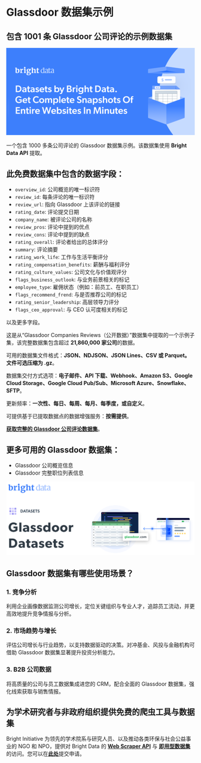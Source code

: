 # Glassdoor 数据集示例

<h2>包含 1001 条 Glassdoor 公司评论的示例数据集</h2>

![Glasdoor dataset header](https://github.com/bright-cn/Glassdoor-dataset-samples/blob/main/glassdoor-datasets.PNG)

一个包含 1000 多条公司评论的 Glassdoor 数据集示例。该数据集使用 <b>Bright Data API</b> 提取。

<h2>此免费数据集中包含的数据字段：</h2>

* ```overview_id```: 公司概览的唯一标识符
* ```review_id```: 每条评论的唯一标识符
* ```review_url```: 指向 Glassdoor 上该评论的链接
* ```rating_date```: 评论提交日期
* ```company_name```: 被评论公司的名称
* ```review_pros```: 评论中提到的优点
* ```review_cons```: 评论中提到的缺点
* ```rating_overall```: 评论者给出的总体评分
* ```summary```: 评论摘要
* ```rating_work_life```: 工作与生活平衡评分
* ```rating_compensation_benefits```: 薪酬与福利评分
* ```rating_culture_values```: 公司文化与价值观评分
* ```flags_business_outlook```: 与业务前景相关的标记
* ```employee_type```: 雇佣状态（例如：前员工、在职员工）
* ```flags_recommend_frend```: 与是否推荐公司的标记
* ```rating_senior_leadership```: 高层领导力评分
* ```flags_ceo_approval```: 与 CEO 认可度相关的标记

以及更多字段。

这是从“Glassdoor Companies Reviews（公开数据）”数据集中提取的一个示例子集，该完整数据集包含超过 <b>21,860,000 家公司</b>的数据。

可用的数据集文件格式：<b>JSON、NDJSON、JSON Lines、CSV 或 Parquet。文件可选压缩为 .gz</b>。

数据集交付方式选项：<b>电子邮件、API 下载、Webhook、Amazon S3、Google Cloud Storage、Google Cloud Pub/Sub、Microsoft Azure、Snowflake、SFTP</b>。

更新频率：<b>一次性、每日、每周、每月、每季度，或自定义</b>。

可提供基于已提取数据点的数据增强服务：<b>按需提供</b>。

<b>[获取完整的 Glassdoor 公司评论数据集](https://www.bright.cn/products/datasets/glassdoor)</b>。

<h2>更多可用的 Glassdoor 数据集：</h2>

* Glassdoor 公司概览信息
* Glassdoor 完整职位列表信息

![Glassdoor dataset visual](https://github.com/bright-cn/Glassdoor-dataset-samples/blob/main/glassdoor-datasets-image.PNG)

<h2>Glassdoor 数据集有哪些使用场景？</h2>

<h3>1. 竞争分析</h3>

利用企业画像数据监测公司增长，定位关键组织与专业人才，追踪员工流动，并更高效地提升竞争情报与分析。

<h3>2. 市场趋势与增长</h3>

评估公司增长与行业趋势，以支持数据驱动的决策。对冲基金、风投与金融机构可借助 Glassdoor 数据集显著提升投资分析能力。

<h3>3. B2B 公司数据</h3>

将高质量的公司与员工数据集成进您的 CRM，配合全面的 Glassdoor 数据集，强化线索获取与销售情报。

<h2>为学术研究者与非政府组织提供免费的爬虫工具与数据集</h2>

Bright Initiative 为领先的学术院系与研究人员、以及推动各类环保与社会公益事业的 NGO 和 NPO，提供对 Bright Data 的 <b>[Web Scraper API](https://www.bright.cn/products/web-scraper)</b> 与 <b>[即用型数据集](https://www.bright.cn/products/datasets)</b> 的访问。您可以在<b>[此处](https://brightinitiative.com)</b>提交申请。
